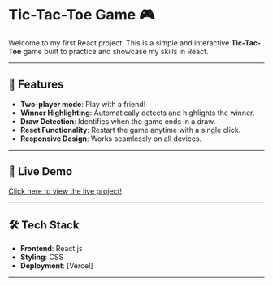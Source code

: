# Tic-Tac-Toe Game 🎮

Welcome to my first React project! This is a simple and interactive **Tic-Tac-Toe** game built to practice and showcase my skills in React.

---

## 🎯 Features

- **Two-player mode**: Play with a friend!
- **Winner Highlighting**: Automatically detects and highlights the winner.
- **Draw Detection**: Identifies when the game ends in a draw.
- **Reset Functionality**: Restart the game anytime with a single click.
- **Responsive Design**: Works seamlessly on all devices.

---

## 🚀 Live Demo

[Click here to view the live project!](https://tic-tac-oq710rxl9-ishwaryas-projects-200a70f6.vercel.app/)

---

## 🛠️ Tech Stack

- **Frontend**: React.js
- **Styling**: CSS
- **Deployment**: [Vercel]

---

